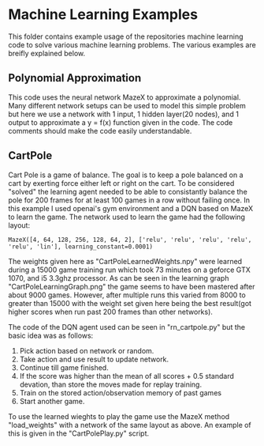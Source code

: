 # Machine Learning Examples

This folder contains example usage of the repositories machine learning code to solve various machine learning problems. The various examples are breifly explained below.

## Polynomial Approximation

This code uses the neural network MazeX to approximate a polynomial. Many different network setups can be used to model this simple problem but here we use a network with 1 input, 1 hidden layer(20 nodes), and 1 output to approximate a y = f(x) function given in the code. The code comments should make the code easily understandable.

## CartPole

Cart Pole is a game of balance. The goal is to keep a pole balanced on a cart by exerting force either left or right on the cart. To be considered "solved" the learning agent needed to be able to consistantly balance the pole for 200 frames for at least 100 games in a row without failing once. In this example I used openai's gym environment and a DQN based on MazeX to learn the game. The network used to learn the game had the following layout:

```
MazeX([4, 64, 128, 256, 128, 64, 2], ['relu', 'relu', 'relu', 'relu', 'relu', 'lin'], learning_constant=0.0001)
```

 The weights given here as "CartPoleLearnedWeights.npy" were learned during a 15000 game training run which took 73 minutes on a geforce GTX 1070, and i5 3.3ghz processor. As can be seen in the learning graph "CartPoleLearningGraph.png" the game seems to have been mastered after about 9000 games. However, after multiple runs this varied from 8000 to greater than 15000 with the weight set given here being the best result(got higher scores when run past 200 frames than other networks).
 
 The code of the DQN agent used can be seen in "rn_cartpole.py" but the basic idea was as follows:
 1. Pick action based on network or random.
 2. Take action and use result to update network.
 3. Continue till game finished.
 4. If the score was higher than the mean of all scores + 0.5 standard devation, than store the moves made for replay training.
 5. Train on the stored action/observation memory of past games
 6. Start another game.
 
 To use the learned wieghts to play the game use the MazeX method "load_weights" with a network of the same layout as above. An example of this is given in the "CartPolePlay.py" script.
